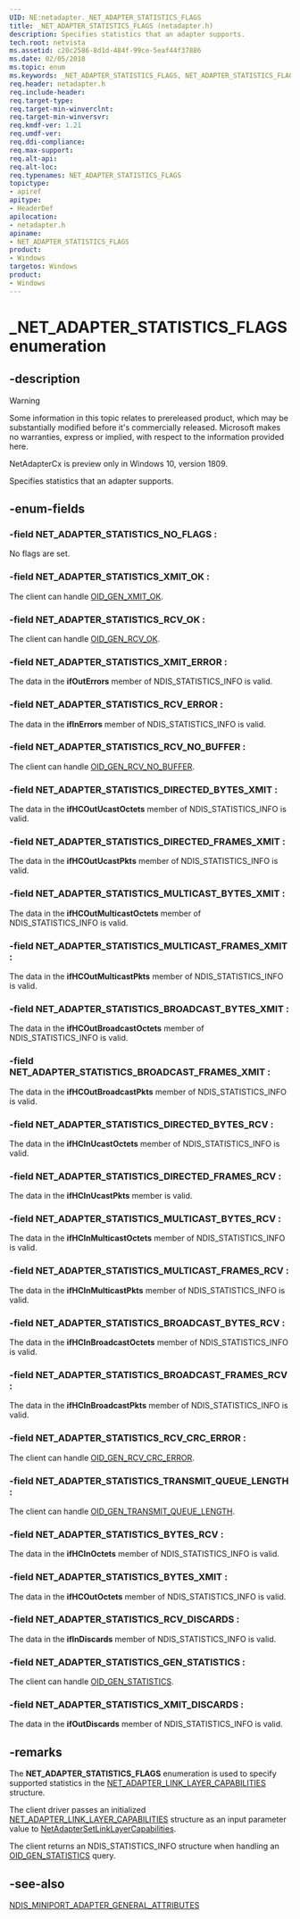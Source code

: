 ```yaml
---
UID: NE:netadapter._NET_ADAPTER_STATISTICS_FLAGS
title: _NET_ADAPTER_STATISTICS_FLAGS (netadapter.h)
description: Specifies statistics that an adapter supports.
tech.root: netvista
ms.assetid: c20c2586-8d1d-484f-99ce-5eaf44f37886
ms.date: 02/05/2018
ms.topic: enum
ms.keywords: _NET_ADAPTER_STATISTICS_FLAGS, NET_ADAPTER_STATISTICS_FLAGS, 
req.header: netadapter.h
req.include-header:
req.target-type:
req.target-min-winverclnt:
req.target-min-winversvr:
req.kmdf-ver: 1.21
req.umdf-ver:
req.ddi-compliance:
req.max-support:
req.alt-api:
req.alt-loc:
req.typenames: NET_ADAPTER_STATISTICS_FLAGS
topictype: 
- apiref
apitype: 
- HeaderDef
apilocation: 
- netadapter.h
apiname: 
- NET_ADAPTER_STATISTICS_FLAGS
product:
- Windows
targetos: Windows
product:
- Windows
---
```


# _NET_ADAPTER_STATISTICS_FLAGS enumeration

## -description

> [!WARNING]
> Some information in this topic relates to prereleased product, which may be substantially modified before it's commercially released. Microsoft makes no warranties, express or implied, with respect to the information provided here.
>
> NetAdapterCx is preview only in Windows 10, version 1809.

Specifies statistics that an adapter supports.

## -enum-fields

### -field NET_ADAPTER_STATISTICS_NO_FLAGS : 
No flags are set.

### -field NET_ADAPTER_STATISTICS_XMIT_OK : 
The client can handle [OID_GEN_XMIT_OK](https://docs.microsoft.com/windows-hardware/drivers/network/oid-gen-xmit-ok).

### -field NET_ADAPTER_STATISTICS_RCV_OK : 
The client can handle [OID_GEN_RCV_OK](https://docs.microsoft.com/windows-hardware/drivers/network/oid-gen-rcv-ok).

### -field NET_ADAPTER_STATISTICS_XMIT_ERROR : 
The data in the **ifOutErrors** member of NDIS_STATISTICS_INFO is valid.

### -field NET_ADAPTER_STATISTICS_RCV_ERROR : 
The data in the **ifInErrors** member of NDIS_STATISTICS_INFO is valid.

### -field NET_ADAPTER_STATISTICS_RCV_NO_BUFFER : 
The client can handle [OID_GEN_RCV_NO_BUFFER](https://docs.microsoft.com/windows-hardware/drivers/network/oid-gen-rcv-no-buffer).

### -field NET_ADAPTER_STATISTICS_DIRECTED_BYTES_XMIT : 
The data in the **ifHCOutUcastOctets** member of NDIS_STATISTICS_INFO is valid.

### -field NET_ADAPTER_STATISTICS_DIRECTED_FRAMES_XMIT : 
The data in the **ifHCOutUcastPkts** member of NDIS_STATISTICS_INFO is valid.

### -field NET_ADAPTER_STATISTICS_MULTICAST_BYTES_XMIT : 
The data in the **ifHCOutMulticastOctets** member of NDIS_STATISTICS_INFO is valid.

### -field NET_ADAPTER_STATISTICS_MULTICAST_FRAMES_XMIT : 
The data in the **ifHCOutMulticastPkts** member of NDIS_STATISTICS_INFO is valid.

### -field NET_ADAPTER_STATISTICS_BROADCAST_BYTES_XMIT : 
The data in the **ifHCOutBroadcastOctets** member of NDIS_STATISTICS_INFO is valid.

### -field NET_ADAPTER_STATISTICS_BROADCAST_FRAMES_XMIT : 
The data in the **ifHCOutBroadcastPkts** member of NDIS_STATISTICS_INFO is valid.

### -field NET_ADAPTER_STATISTICS_DIRECTED_BYTES_RCV : 
The data in the **ifHCInUcastOctets** member of NDIS_STATISTICS_INFO is valid.

### -field NET_ADAPTER_STATISTICS_DIRECTED_FRAMES_RCV : 
The data in the **ifHCInUcastPkts** member is valid.

### -field NET_ADAPTER_STATISTICS_MULTICAST_BYTES_RCV : 
The data in the **ifHCInMulticastOctets** member of NDIS_STATISTICS_INFO is valid.

### -field NET_ADAPTER_STATISTICS_MULTICAST_FRAMES_RCV : 
The data in the **ifHCInMulticastPkts** member of NDIS_STATISTICS_INFO is valid.

### -field NET_ADAPTER_STATISTICS_BROADCAST_BYTES_RCV : 
The data in the **ifHCInBroadcastOctets** member of NDIS_STATISTICS_INFO is valid.

### -field NET_ADAPTER_STATISTICS_BROADCAST_FRAMES_RCV : 
The data in the **ifHCInBroadcastPkts** member of NDIS_STATISTICS_INFO is valid.

### -field NET_ADAPTER_STATISTICS_RCV_CRC_ERROR : 
The client can handle [OID_GEN_RCV_CRC_ERROR](https://docs.microsoft.com/windows-hardware/drivers/network/oid-gen-rcv-crc-error).

### -field NET_ADAPTER_STATISTICS_TRANSMIT_QUEUE_LENGTH : 
The client can handle [OID_GEN_TRANSMIT_QUEUE_LENGTH](https://docs.microsoft.com/windows-hardware/drivers/network/oid-gen-rcv-crc-error).

### -field NET_ADAPTER_STATISTICS_BYTES_RCV : 
The data in the **ifHCInOctets** member of NDIS_STATISTICS_INFO is valid.

### -field NET_ADAPTER_STATISTICS_BYTES_XMIT : 
The data in the **ifHCOutOctets** member of NDIS_STATISTICS_INFO is valid.

### -field NET_ADAPTER_STATISTICS_RCV_DISCARDS : 
The data in the **ifInDiscards** member of NDIS_STATISTICS_INFO is valid.

### -field NET_ADAPTER_STATISTICS_GEN_STATISTICS : 
The client can handle [OID_GEN_STATISTICS](https://docs.microsoft.com/windows-hardware/drivers/network/oid-gen-statistics).

### -field NET_ADAPTER_STATISTICS_XMIT_DISCARDS : 
The data in the **ifOutDiscards** member of NDIS_STATISTICS_INFO is valid.


## -remarks

The **NET_ADAPTER_STATISTICS_FLAGS** enumeration is used to specify supported statistics in the [NET_ADAPTER_LINK_LAYER_CAPABILITIES](ns-netadapter-_net_adapter_link_layer_capabilities.md) structure.

The client driver passes an initialized [NET_ADAPTER_LINK_LAYER_CAPABILITIES](ns-netadapter-_net_adapter_link_layer_capabilities.md) structure as an input parameter value to [NetAdapterSetLinkLayerCapabilities](nf-netadapter-netadaptersetlinklayercapabilities.md).

The client returns an NDIS_STATISTICS_INFO structure when handling an [OID_GEN_STATISTICS](https://docs.microsoft.com/windows-hardware/drivers/network/oid-gen-statistics) query.



## -see-also

[NDIS_MINIPORT_ADAPTER_GENERAL_ATTRIBUTES](../ndis/ns-ndis-_ndis_miniport_adapter_general_attributes.md)
